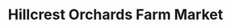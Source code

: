 ---
title: "Hillcrest Orchards Farm Market"
url: /ellijay/hillcrest-orchards-farm-market/
shop: farm
---